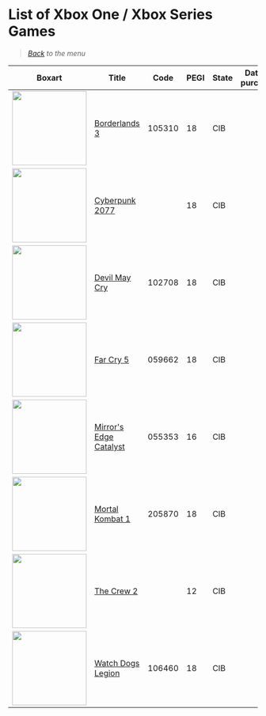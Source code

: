 # List of Xbox One / Xbox Series Games


> *[Back](../games.md) to the menu*



| Boxart | Title | Code | PEGI | State | Date of purchase | Score Metacritic | Description |  
| --- | --- | --- | --- | --- | --- | --- | --- |
| <img src="https://images.launchbox-app.com//79ac4db8-9a45-4fbe-90d4-2ebe418da487.jpg" width="150"> | [Borderlands 3](https://fr.wikipedia.org/wiki/Borderlands_3) | 105310 | 18 | CIB | | 82 | |
| <img src="https://images.launchbox-app.com//c4a6d10b-87c7-4046-b5f3-ee889c033744.png" width="150"> | [Cyberpunk 2077](https://fr.wikipedia.org/wiki/Cyberpunk_2077) | | 18 | CIB | | 87 | Edition Day One |
| <img src="https://images.launchbox-app.com//fb74eabc-264b-470c-9d7e-26708baa9d69.jpg" width="150"> | [Devil May Cry](https://en.wikipedia.org/wiki/Devil_May_Cry_5) | 102708 | 18 | CIB | | 87 | |
| <img src="https://images.launchbox-app.com//6c89bc94-e24d-4fee-873c-05907f66c6cb.jpg" width="150"> | [Far Cry 5](https://en.wikipedia.org/wiki/Far_Cry_5) | 059662 | 18 | CIB | | 82 | |
| <img src="https://images.launchbox-app.com//10bab74a-6395-46a5-915e-a8c73104fc45.jpg" width="150"> | [Mirror's Edge Catalyst](https://en.wikipedia.org/wiki/Mirror%27s_Edge_Catalyst) | 055353 | 16 | CIB | | 72 | |
| <img src="https://images.launchbox-app.com//2211381c-8091-42b5-8b94-a761a28e2528.jpg" width="150"> | [Mortal Kombat 1](https://en.wikipedia.org/wiki/Mortal_Kombat_1) | 205870 | 18 | CIB | | 84 | |
| <img src="https://images.launchbox-app.com//b48aef5f-1331-4fb8-9fe6-67d4aa34a1cd.jpg" width="150"> | [The Crew 2](https://fr.wikipedia.org/wiki/The_Crew_2) | | 12 | CIB | | 69 | Deluxe Edition |
| <img src="https://images.launchbox-app.com//855b7410-be98-42ca-bd47-e3eac778e4f6.jpg" width="150"> | [Watch Dogs Legion](https://en.wikipedia.org/wiki/Watch_Dogs:_Legion) | 106460 | 18 | CIB | | 76 | Limited Edition |
